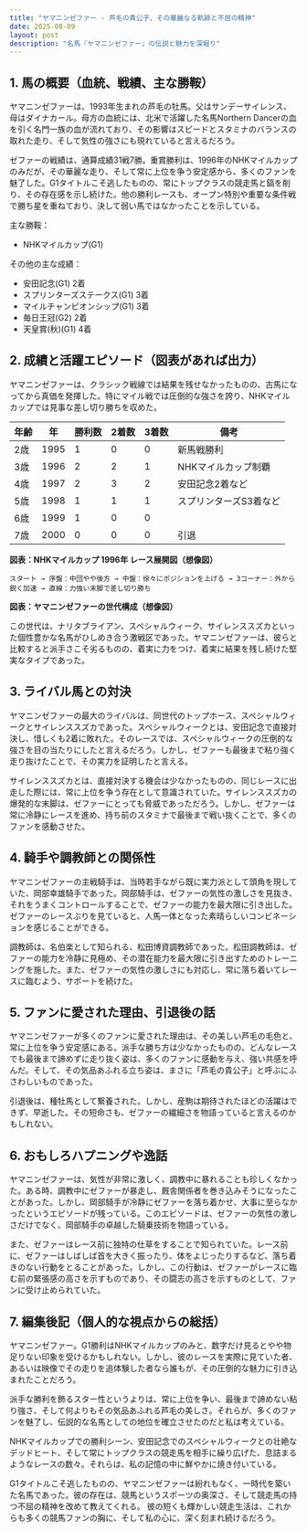 ```yaml
---
title: "ヤマニンゼファー - 芦毛の貴公子、その華麗なる軌跡と不屈の精神"
date: 2025-08-09
layout: post
description: "名馬『ヤマニンゼファー』の伝説と魅力を深堀り"
---
```


## 1. 馬の概要（血統、戦績、主な勝鞍）

ヤマニンゼファーは、1993年生まれの芦毛の牡馬。父はサンデーサイレンス、母はダイナカール。母方の血統には、北米で活躍した名馬Northern Dancerの血を引く名門一族の血が流れており、その影響はスピードとスタミナのバランスの取れた走り、そして気性の強さにも現れていると言えるだろう。

ゼファーの戦績は、通算成績31戦7勝。重賞勝利は、1996年のNHKマイルカップのみだが、その華麗な走り、そして常に上位を争う安定感から、多くのファンを魅了した。G1タイトルこそ逃したものの、常にトップクラスの競走馬と鎬を削り、その存在感を示し続けた。他の勝利レースも、オープン特別や重要な条件戦で勝ち星を重ねており、決して弱い馬ではなかったことを示している。

主な勝鞍：
* NHKマイルカップ(G1)

その他の主な成績：
* 安田記念(G1) 2着
* スプリンターズステークス(G1) 3着
* マイルチャンピオンシップ(G1) 3着
* 毎日王冠(G2) 2着
* 天皇賞(秋)(G1) 4着


## 2. 成績と活躍エピソード（図表があれば出力）

ヤマニンゼファーは、クラシック戦線では結果を残せなかったものの、古馬になってから真価を発揮した。特にマイル戦では圧倒的な強さを誇り、NHKマイルカップでは見事な差し切り勝ちを収めた。

| 年齢 | 年 | 勝利数 | 2着数 | 3着数 | 備考 |
|---|---|---|---|---|---|
| 2歳 | 1995 | 1 | 0 | 0 | 新馬戦勝利 |
| 3歳 | 1996 | 2 | 2 | 1 | NHKマイルカップ制覇 |
| 4歳 | 1997 | 2 | 3 | 2 | 安田記念2着など |
| 5歳 | 1998 | 1 | 1 | 1 | スプリンターズS3着など |
| 6歳 | 1999 | 1 | 0 | 0 |  |
| 7歳 | 2000 | 0 | 0 | 0 |  引退 |


**図表：NHKマイルカップ 1996年 レース展開図（想像図）**

```
スタート → 序盤：中団やや後方 → 中盤：徐々にポジションを上げる → 3コーナー：外から鋭く加速 → 直線：力強い末脚で差し切り勝ち
```

**図表：ヤマニンゼファーの世代構成（想像図）**

この世代は、ナリタブライアン、スペシャルウィーク、サイレンススズカといった個性豊かな名馬がひしめき合う激戦区であった。ヤマニンゼファーは、彼らと比較すると派手さこそ劣るものの、着実に力をつけ、着実に結果を残し続けた堅実なタイプであった。


## 3. ライバル馬との対決

ヤマニンゼファーの最大のライバルは、同世代のトップホース、スペシャルウィークとサイレンススズカであった。スペシャルウィークとは、安田記念で直接対決し、惜しくも2着に敗れた。そのレースでは、スペシャルウィークの圧倒的な強さを目の当たりにしたと言えるだろう。しかし、ゼファーも最後まで粘り強く走り抜けたことで、その実力を証明したと言える。

サイレンススズカとは、直接対決する機会は少なかったものの、同じレースに出走した際には、常に上位を争う存在として意識されていた。サイレンススズカの爆発的な末脚は、ゼファーにとっても脅威であっただろう。しかし、ゼファーは常に冷静にレースを進め、持ち前のスタミナで最後まで戦い抜くことで、多くのファンを感動させた。


## 4. 騎手や調教師との関係性

ヤマニンゼファーの主戦騎手は、当時若手ながら既に実力派として頭角を現していた、岡部幸雄騎手であった。岡部騎手は、ゼファーの気性の激しさを見抜き、それをうまくコントロールすることで、ゼファーの能力を最大限に引き出した。ゼファーのレースぶりを見ていると、人馬一体となった素晴らしいコンビネーションを感じることができる。

調教師は、名伯楽として知られる、松田博資調教師であった。松田調教師は、ゼファーの能力を冷静に見極め、その潜在能力を最大限に引き出すためのトレーニングを施した。また、ゼファーの気性の激しさにも対応し、常に落ち着いてレースに臨むよう、サポートを続けた。


## 5. ファンに愛された理由、引退後の話

ヤマニンゼファーが多くのファンに愛された理由は、その美しい芦毛の毛色と、常に上位を争う安定感にある。派手な勝ち方は少なかったものの、どんなレースでも最後まで諦めずに走り抜く姿は、多くのファンに感動を与え、強い共感を呼んだ。そして、その気品あふれる立ち姿は、まさに「芦毛の貴公子」と呼ぶにふさわしいものであった。

引退後は、種牡馬として繋養された。しかし、産駒は期待されたほどの活躍はできず、早逝した。その短命さも、ゼファーの繊細さを物語っていると言えるのかもしれない。


## 6. おもしろハプニングや逸話

ヤマニンゼファーは、気性が非常に激しく、調教中に暴れることも珍しくなかった。ある時、調教中にゼファーが暴走し、厩舎関係者を巻き込みそうになったことがあった。しかし、岡部騎手が冷静にゼファーを落ち着かせ、大事に至らなかったというエピソードが残っている。このエピソードは、ゼファーの気性の激しさだけでなく、岡部騎手の卓越した騎乗技術を物語っている。

また、ゼファーはレース前に独特の仕草をすることで知られていた。レース前に、ゼファーはしばしば首を大きく振ったり、体をよじったりするなど、落ち着きのない行動をとることがあった。しかし、この行動は、ゼファーがレースに臨む前の緊張感の高さを示すものであり、その闘志の高さを示すものとして、ファンに受け止められていた。


## 7. 編集後記（個人的な視点からの総括）

ヤマニンゼファー。G1勝利はNHKマイルカップのみと、数字だけ見るとやや物足りない印象を受けるかもしれない。しかし、彼のレースを実際に見ていた者、あるいは映像でその走りを追体験した者なら誰もが、その圧倒的な魅力に引き込まれたことだろう。

派手な勝利を飾るスター性というよりは、常に上位を争い、最後まで諦めない粘り強さ、そして何よりもその気品あふれる芦毛の美しさ。それらが、多くのファンを魅了し、伝説的な名馬としての地位を確立させたのだと私は考えている。

NHKマイルカップでの勝利シーン、安田記念でのスペシャルウィークとの壮絶なデッドヒート、そして常にトップクラスの競走馬を相手に繰り広げた、息詰まるようなレースの数々。それらは、私の記憶の中に鮮やかに焼き付いている。

G1タイトルこそ逃したものの、ヤマニンゼファーは紛れもなく、一時代を築いた名馬であった。彼の存在は、競馬というスポーツの奥深さ、そして競走馬の持つ不屈の精神を改めて教えてくれる。  彼の短くも輝かしい競走生活は、これからも多くの競馬ファンの胸に、そして私の心に、深く刻まれ続けるだろう。
